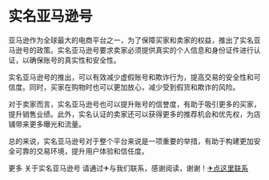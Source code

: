 # 实名亚马逊号

亚马逊作为全球最大的电商平台之一，为了保障买家和卖家的权益，推出了实名亚马逊号的政策。实名亚马逊号要求卖家必须提供真实的个人信息和身份证件进行认证，以确保账号的真实性和安全性。

实名亚马逊号的推出，可以有效减少虚假账号和欺诈行为，提高交易的安全性和可信度。同时，买家在购物时也可以更加放心，减少受到假货和欺诈的风险。

对于卖家而言，实名亚马逊号也可以提升账号的信誉度，有助于吸引更多的买家，提升销售业绩。此外，实名认证的卖家还可以获得更多的推荐机会和优先权，为店铺带来更多曝光和流量。

总的来说，实名亚马逊号对于整个平台来说是一项重要的举措，有助于构建更加安全可靠的交易环境，提升用户体验和信任度。

更多 关于实名亚马逊号 请通过✈与我们联系，感谢阅读，谢谢！[✈点这里联系](https://d.k02.cc)